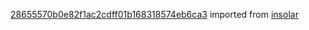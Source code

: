 [28655570b0e82f1ac2cdff01b168318574eb6ca3](https://github.com/insolar/insolar/commit/28655570b0e82f1ac2cdff01b168318574eb6ca3) imported from [insolar](https://github.com/insolar/insolar)
